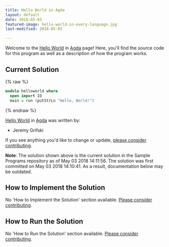 ```yaml
---
title: Hello World in Agda
layout: default
date: 2018-05-03
featured-image: hello-world-in-every-language.jpg
last-modified: 2018-05-03

---
```


Welcome to the [Hello World](https://rzuckerm.github.io/sample-programs-website-copy/projects/hello-world) in [Agda](https://rzuckerm.github.io/sample-programs-website-copy/languages/agda) page! Here, you'll find the source code for this program as well as a description of how the program works.

## Current Solution

{% raw %}

```agda
module helloworld where
  open import IO
  main = run (putStrLn "Hello, World!")
```

{% endraw %}

[Hello World](https://rzuckerm.github.io/sample-programs-website-copy/projects/hello-world) in [Agda](https://rzuckerm.github.io/sample-programs-website-copy/languages/agda) was written by:

- Jeremy Grifski

If you see anything you'd like to change or update, [please consider contributing](https://github.com/TheRenegadeCoder/sample-programs).

**Note**: The solution shown above is the current solution in the Sample Programs repository as of May 03 2018 14:11:56. The solution was first committed on May 03 2018 14:10:41. As a result, documentation below may be outdated.

## How to Implement the Solution

No 'How to Implement the Solution' section available. [Please consider contributing](https://github.com/TheRenegadeCoder/sample-programs-website).

## How to Run the Solution

No 'How to Run the Solution' section available. [Please consider contributing](https://github.com/TheRenegadeCoder/sample-programs-website).